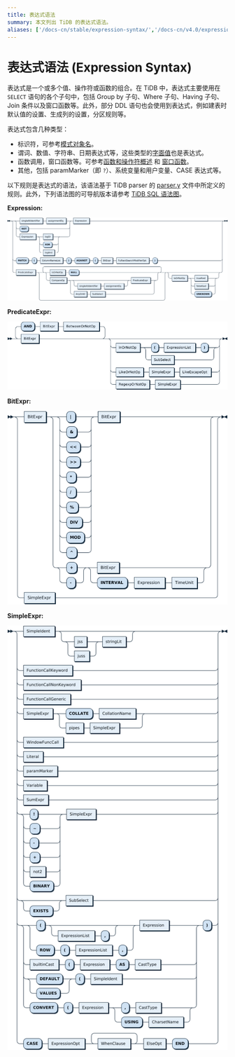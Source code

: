 ```yaml
---
title: 表达式语法
summary: 本文列出 TiDB 的表达式语法。
aliases: ['/docs-cn/stable/expression-syntax/','/docs-cn/v4.0/expression-syntax/','/docs-cn/stable/reference/sql/language-structure/expression-syntax/']
---
```


# 表达式语法 (Expression Syntax)

表达式是一个或多个值、操作符或函数的组合。在 TiDB 中，表达式主要使用在 `SELECT` 语句的各个子句中，包括 Group by 子句、Where 子句、Having 子句、Join 条件以及窗口函数等。此外，部分 DDL 语句也会使用到表达式，例如建表时默认值的设置、生成列的设置，分区规则等。

表达式包含几种类型：

+ 标识符，可参考[模式对象名](/schema-object-names.md)。
+ 谓词、数值、字符串、日期表达式等，这些类型的[字面值](/literal-values.md)也是表达式。
+ 函数调用，窗口函数等。可参考[函数和操作符概述](/functions-and-operators/functions-and-operators-overview.md) 和 [窗口函数](/functions-and-operators/window-functions.md)。
+ 其他，包括 paramMarker（即 `?`）、系统变量和用户变量、CASE 表达式等。

以下规则是表达式的语法，该语法基于 TiDB parser 的 [parser.y](https://github.com/pingcap/parser/blob/master/parser.y) 文件中所定义的规则。此外，下列语法图的可导航版本请参考 [TiDB SQL 语法图](https://pingcap.github.io/sqlgram/#Expression)。

**Expression:**

![Expression](/media/sqlgram/Expression.png)

**PredicateExpr:**

![PredicateExpr](/media/sqlgram/PredicateExpr.png)

**BitExpr:**

![BitExpr](/media/sqlgram/BitExpr.png)

**SimpleExpr:**

![SimpleExpr](/media/sqlgram/SimpleExpr.png)
